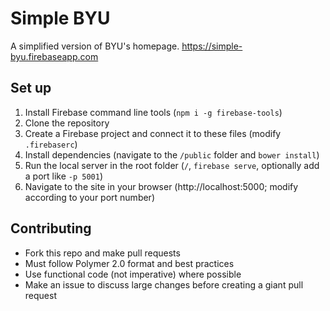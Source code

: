 # Simple BYU

A simplified version of BYU's homepage.  https://simple-byu.firebaseapp.com

## Set up

1. Install Firebase command line tools (`npm i -g firebase-tools`)
2. Clone the repository
3. Create a Firebase project and connect it to these files (modify `.firebaserc`)
4. Install dependencies (navigate to the `/public` folder and `bower install`)
5. Run the local server in the root folder (`/`, `firebase serve`, optionally add a port like `-p 5001`)
6. Navigate to the site in your browser (http://localhost:5000; modify according to your port number)

## Contributing

- Fork this repo and make pull requests
- Must follow Polymer 2.0 format and best practices
- Use functional code (not imperative) where possible
- Make an issue to discuss large changes before creating a giant pull request

